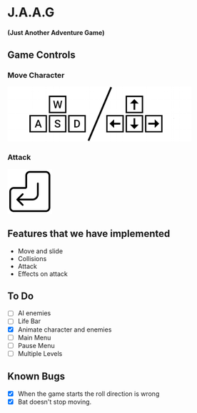# J.A.A.G 
#### (Just Another Adventure Game)

## Game Controls

### Move Character

![WASD](READMEimg/wasd.png)

### Attack 

![ENTER](READMEimg/enter.png)

## Features that we have implemented
- Move and slide
- Collisions
- Attack
- Effects on attack

## To Do 
- [ ] AI enemies
- [ ] Life Bar
- [X] Animate character and enemies
- [ ] Main Menu
- [ ] Pause Menu
- [ ] Multiple Levels

## Known Bugs

- [X] When the game starts the roll direction is wrong
- [X] Bat doesn't stop moving.

